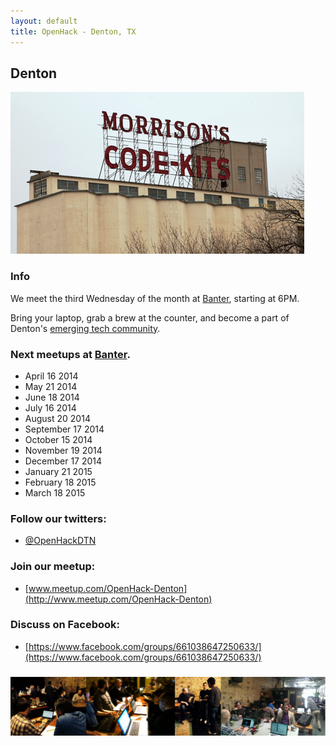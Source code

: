 ```yaml
---
layout: default
title: OpenHack - Denton, TX
---
```


## Denton

![Morrison's](/denton/code-kits.png)

### Info

We meet the third Wednesday of the month at [Banter](http://dentonbanter.com/), starting at 6PM.

Bring your laptop, grab a brew at the counter, and become a part of Denton's [emerging tech community](http://launchdfw.com/editorial/say-hello-to-dentons-burgeoning-tech-startup-community/).

### Next meetups at [Banter](http://dentonbanter.com/).

* April 16 2014
* May 21 2014
* June 18 2014
* July 16 2014
* August 20 2014
* September 17 2014
* October 15 2014
* November 19 2014
* December 17 2014
* January 21 2015
* February 18 2015
* March 18 2015

### Follow our twitters:

- [@OpenHackDTN](http://twitter.com/OpenHackDTN)

### Join our meetup:

- [www.meetup.com/OpenHack-Denton](http://www.meetup.com/OpenHack-Denton)

### Discuss on Facebook:

- [https://www.facebook.com/groups/661038647250633/](https://www.facebook.com/groups/661038647250633/)

### ![Banter1](/denton/openhack-banter.png)

